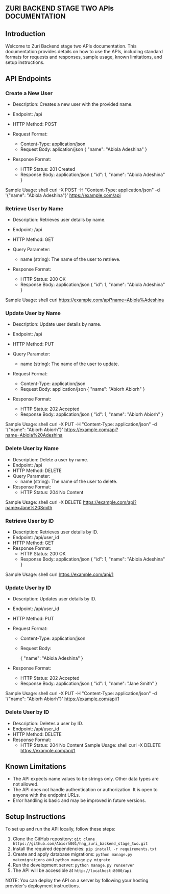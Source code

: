 ## ZURI BACKEND STAGE TWO APIs DOCUMENTATION

## Introduction

Welcome to  Zuri Backend stage two APIs documentation. This documentation provides details on how to use the APIs, including standard formats for requests and responses, sample usage, known limitations, and setup instructions.

## API Endpoints

### Create a New User

- Description: Creates a new user with the provided name.

- Endpoint: /api
- HTTP Method: POST
- Request Format:
  - Content-Type: application/json
  - Request Body:
    aplication/json
    {
      "name": "Abiola Adeshina"
    }

- Response Format:
  - HTTP Status: 201 Created
  - Response Body:
    application/json
    {
      "id": 1,
      "name": "Abiola Adeshina"
    }

Sample Usage:
shell
curl -X POST -H "Content-Type: application/json" -d '{"name": "Abiola Adeshina"}' https://example.com/api

### Retrieve User by Name

- Description: Retrieves user details by name.
- Endpoint: /api
- HTTP Method: GET
- Query Parameter:
  - name (string): The name of the user to retrieve.

- Response Format:
  - HTTP Status: 200 OK
  - Response Body:
    application/json
    {
      "id": 1,
      "name": "Abiola Adeshina"
    }

Sample Usage:
shell
curl https://example.com/api?name=Abiola%Adeshina

### Update User by Name

- Description: Update user details by name.
- Endpoint: /api
- HTTP Method: PUT
- Query Parameter:
  - name (string): The name of the user to update.
- Request Format:
  - Content-Type: application/json
  - Request Body:
    application/json
    {
      "name": "Abiorh Abiorh"
    }

- Response Format:
  - HTTP Status: 202 Accepted
  - Response Body:
    application/json
    {
      "id": 1,
      "name": "Abiorh Abiorh"
    }

Sample Usage:
shell
curl -X PUT -H "Content-Type: application/json" -d '{"name": "Abiorh Abiorh"}' https://example.com/api?name=Abiola%20Adeshina

### Delete User by Name

- Description: Delete a user by name.
- Endpoint: /api
- HTTP Method: DELETE
- Query Parameter:
  - name (string): The name of the user to delete.
- Response Format:
  - HTTP Status: 204 No Content

Sample Usage:
shell
curl -X DELETE https://example.com/api?name=Jane%20Smith



### Retrieve User by ID

- Description: Retrieves user details by ID.
- Endpoint: /api/user_id
- HTTP Method: GET
- Response Format:
  - HTTP Status: 200 OK
  - Response Body:
    application/json
    {
      "id": 1,
      "name": "Abiola Adeshina"
    }

Sample Usage:
shell
curl https://example.com/api/1


### Update User by ID

- Description: Updates user details by ID.
- Endpoint: /api/user_id
- HTTP Method: PUT
- Request Format:
  - Content-Type: application/json
  - Request Body:

    {
      "name": "Abiola Adeshina"
    }

- Response Format:
  - HTTP Status: 202 Accepted
  - Response Body:
    application/json
    {
      "id": 1,
      "name": "Jane Smith"
    }

Sample Usage:
shell
curl -X PUT -H "Content-Type: application/json" -d '{"name": "Abiorh Abiorh"}' https://example.com/api/1


### Delete User by ID

- Description: Deletes a user by ID.
- Endpoint: /api/user_id
- HTTP Method: DELETE
- Response Format:
  - HTTP Status: 204 No Content
Sample Usage:
shell
curl -X DELETE https://example.com/api/1

## Known Limitations

- The API expects name values to be strings only. Other data types are not allowed.
- The API does not handle authentication or authorization. It is open to anyone with the endpoint URLs.
- Error handling is basic and may be improved in future versions.

## Setup Instructions

To set up and run the API locally, follow these steps:

1. Clone the GitHub repository: `git clone https://github.com/Abiorh001/hng_zuri_backend_stage_two.git`
2. Install the required dependencies: `pip install -r requirements.txt`
3. Create and apply database migrations: `python manage.py makemigrations` and `python manage.py migrate`
4. Run the development server: `python manage.py runserver`
5. The API will be accessible at `http://localhost:8000/api`


NOTE: You can deploy the API on a server by following your hosting provider's deployment instructions.
